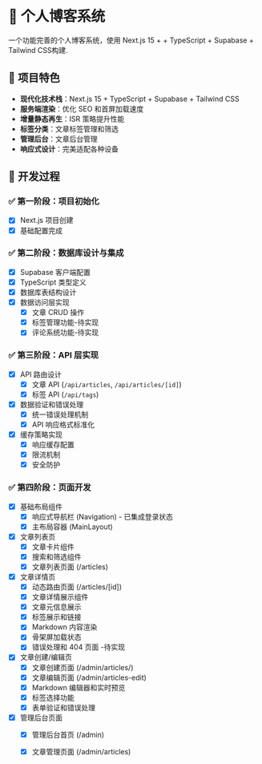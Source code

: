 # 📝 个人博客系统

一个功能完善的个人博客系统，使用 Next.js 15 + + TypeScript + Supabase + Tailwind CSS构建.

## 🌟 项目特色

- **现代化技术栈**：Next.js 15 + TypeScript + Supabase + Tailwind CSS
- **服务端渲染**：优化 SEO 和首屏加载速度
- **增量静态再生**：ISR 策略提升性能
- **标签分类**：文章标签管理和筛选
- **管理后台**：文章后台管理
- **响应式设计**：完美适配各种设备

## 🔧 开发过程

### ✅ 第一阶段：项目初始化

- [x] Next.js 项目创建
- [x] 基础配置完成

### ✅ 第二阶段：数据库设计与集成

- [x] Supabase 客户端配置
- [x] TypeScript 类型定义
- [x] 数据库表结构设计
- [x] 数据访问层实现
  - [x] 文章 CRUD 操作
  - [x] 标签管理功能-待实现
  - [x] 评论系统功能-待实现

### ✅ 第三阶段：API 层实现

- [x] API 路由设计
  - [x] 文章 API (`/api/articles`, `/api/articles/[id]`)
  - [x] 标签 API (`/api/tags`)
- [x] 数据验证和错误处理
  - [x] 统一错误处理机制
  - [x] API 响应格式标准化
- [x] 缓存策略实现
  - [x] 响应缓存配置
  - [x] 限流机制
  - [x] 安全防护

### ✅ 第四阶段：页面开发

- [x] 基础布局组件
  - [x] 响应式导航栏 (Navigation) - 已集成登录状态 
  - [x] 主布局容器 (MainLayout)
- [x] 文章列表页
  - [x] 文章卡片组件
  - [x] 搜索和筛选组件
  - [x] 文章列表页面 (/articles)
- [x] 文章详情页
  - [x] 动态路由页面 (/articles/[id])
  - [x] 文章详情展示组件
  - [x] 文章元信息展示
  - [x] 标签展示和链接
  - [x] Markdown 内容渲染
  - [x] 骨架屏加载状态
  - [x] 错误处理和 404 页面 -待实现
- [x] 文章创建/编辑页
  - [x] 文章创建页面 (/admin/articles/)
  - [x] 文章编辑页面 (/admin/articles-edit)
  - [x] Markdown 编辑器和实时预览
  - [x] 标签选择功能
  - [x] 表单验证和错误处理
- [x] 管理后台页面
  - [x] 管理后台首页 (/admin)
  - [x] 文章管理页面 (/admin/articles)

